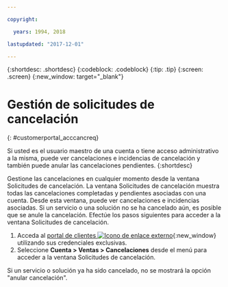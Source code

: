 ```yaml
---

copyright:

  years: 1994, 2018

lastupdated: "2017-12-01"

---
```


{:shortdesc: .shortdesc}
{:codeblock: .codeblock}
{:tip: .tip}
{:screen: .screen}
{:new_window: target="_blank"}


# Gestión de solicitudes de cancelación
{: #customerportal_acccancreq}

Si usted es el usuario maestro de una cuenta o tiene acceso administrativo a la misma, puede ver cancelaciones e incidencias de cancelación y también puede anular las cancelaciones pendientes.
{:shortdesc}


Gestione las cancelaciones en cualquier momento desde la ventana Solicitudes de cancelación. La ventana Solicitudes de cancelación muestra todas las cancelaciones completadas y pendientes asociadas con una cuenta. Desde esta ventana, puede ver cancelaciones e incidencias asociadas. Si un servicio o una solución no se ha cancelado aún, es posible que se anule la cancelación. Efectúe los pasos siguientes para acceder a la ventana Solicitudes de cancelación.

1. Acceda al [portal de clientes ![Icono de enlace externo](../icons/launch-glyph.svg)](https://control.softlayer.com/){:new_window} utilizando sus credenciales exclusivas.
2. Seleccione **Cuenta > Ventas > Cancelaciones** desde el menú para acceder a la ventana Solicitudes de cancelación.

Si un servicio o solución ya ha sido cancelado, no se mostrará la opción "anular cancelación".
